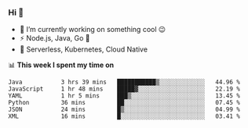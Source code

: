 ### Hi 👋

<!--
**nodejh/nodejh** is a ✨ _special_ ✨ repository because its `README.md` (this file) appears on your GitHub profile.

Here are some ideas to get you started:

- 🔭 I’m currently working on ...
- 🌱 I’m currently learning ...
- 👯 I’m looking to collaborate on ...
- 🤔 I’m looking for help with ...
- 💬 Ask me about ...
- 📫 How to reach me: ...
- 😄 Pronouns: ...
- ⚡ Fun fact: ...
-->

- 🔭 I’m currently working on something cool :wink:
- ⚡ Node.js, Java, Go :thought_balloon:
- 🤖 Serverless, Kubernetes, Cloud Native

📊 **This week I spent my time on**

<!--START_SECTION:waka-->

```text
Java           3 hrs 39 mins   ███████████▒░░░░░░░░░░░░░   44.96 %
JavaScript     1 hr 48 mins    █████▓░░░░░░░░░░░░░░░░░░░   22.19 %
YAML           1 hr 5 mins     ███▒░░░░░░░░░░░░░░░░░░░░░   13.45 %
Python         36 mins         ██░░░░░░░░░░░░░░░░░░░░░░░   07.45 %
JSON           24 mins         █▒░░░░░░░░░░░░░░░░░░░░░░░   04.99 %
XML            16 mins         █░░░░░░░░░░░░░░░░░░░░░░░░   03.41 %
```

<!--END_SECTION:waka-->


<!--
:traffic_light: **Visitors**

![visitors](https://visitor-badge.glitch.me/badge?page_id=nodejh.nodejh)
-->
